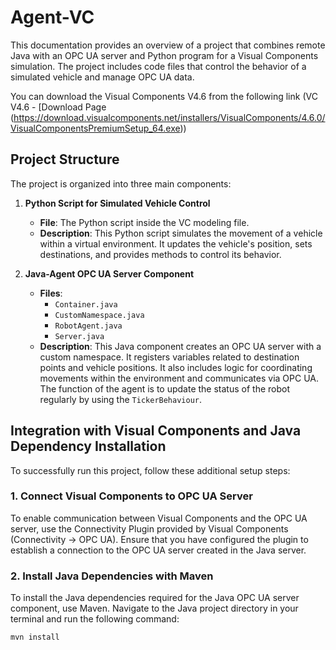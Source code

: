 # Agent-VC

This documentation provides an overview of a project that combines remote Java with an OPC UA server and Python program for a Visual Components simulation. The project includes code files that control the behavior of a simulated vehicle and manage OPC UA data.

You can download the Visual Components V4.6 from the following link (VC V4.6 - [Download Page (https://download.visualcomponents.net/installers/VisualComponents/4.6.0/VisualComponentsPremiumSetup_64.exe))

## Project Structure

The project is organized into three main components:

1. **Python Script for Simulated Vehicle Control**
   - **File**: The Python script inside the VC modeling file.
   - **Description**: This Python script simulates the movement of a vehicle within a virtual environment. It updates the vehicle's position, sets destinations, and provides methods to control its behavior.

2. **Java-Agent OPC UA Server Component**
   - **Files**:
     - `Container.java`
     - `CustomNamespace.java`
     - `RobotAgent.java`
     - `Server.java`
   - **Description**: This Java component creates an OPC UA server with a custom namespace. It registers variables related to destination points and vehicle positions. It also includes logic for coordinating movements within the environment and communicates via OPC UA. The function of the agent is to update the status of the robot regularly by using the ``TickerBehaviour``.


## Integration with Visual Components and Java Dependency Installation

To successfully run this project, follow these additional setup steps:

### 1. Connect Visual Components to OPC UA Server

To enable communication between Visual Components and the OPC UA server, use the Connectivity Plugin provided by Visual Components (Connectivity -> OPC UA). Ensure that you have configured the plugin to establish a connection to the OPC UA server created in the Java server.

### 2. Install Java Dependencies with Maven

To install the Java dependencies required for the Java OPC UA server component, use Maven. Navigate to the Java project directory in your terminal and run the following command:

```bash
mvn install
```

